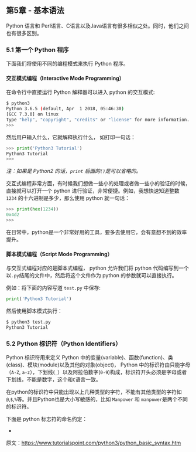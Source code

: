 ## 第5章  -  基本语法

Python 语言和 Perl语言、C语言以及Java语言有很多相似之处。同时，他们之间也有很多区别。

### 5.1 第一个 Python 程序

下面我们将使用不同的编程模式来执行 Python 程序。

#### 交互模式编程（Interactive Mode Programming）

在命令行中直接运行 Python 解释器可以进入 python 的交互模式:

```bash
$ python3
Python 3.6.5 (default, Apr  1 2018, 05:46:30)
[GCC 7.3.0] on linux
Type "help", "copyright", "credits" or "license" for more information.
>>>
```

然后用户输入什么，它就解释执行什么， 如打印一句话：

```python
>>> print('Python3 Tutorial')
Python3 Tutorial
>>>
```

*注：如果是 Python2 的话，`print` 后面的`()`是可以省略的。*

交互式编程非常方面，有时候我们想做一些小的处理或者做一些小的验证的时候，直接就可以打开一个 python 进行验证，非常便捷。例如，我想快速知道整数 `1234` 的十六进制是多少，那么使用 python 就一句话：

```python
>>> print(hex(1234))
0x4d2
>>>
```

在日常中，python是一个非常好用的工具，要多去使用它，会有意想不到的效率提升。

#### 脚本模式编程（Script Mode Programming）

与交互式编程对应的是脚本式编程， python 允许我们将 python 代码编写到一个以`.py`结尾的文件中，然后将这个文件作为 python 的参数就可以直接执行。

例如：将下面的内容写道 `test.py` 中保存:

```python
print('Python3 Tutorial')
```

然后使用脚本模式执行：
```python
$ python3 test.py
Python3 Tutorial
```
### 5.2 Python 标识符（Python Identifiers）

Python 标识符用来定义 Python 中的变量(variable)、函数(function)、类(class)、模块(module)以及其他的对象(object)， Python 中的标识符由只能字母（`A-Z`, `a-z`），下划线(`_`）以及阿拉伯数字(`0-9`)构成，标识符开头必须是字母或者下划线，不能是数字，这个和`C`语言一致。

在python的标识符中只能出现以上几种类型的字符，不能有其他类型的字符如 `@`,`$`,`%`等。并且Python也是大小写敏感的，比如 `Manpower` 和 `manpower`是两个不同的标识符。

下面是 python 标志符的命名约定：

* 
























原文：https://www.tutorialspoint.com/python3/python_basic_syntax.htm